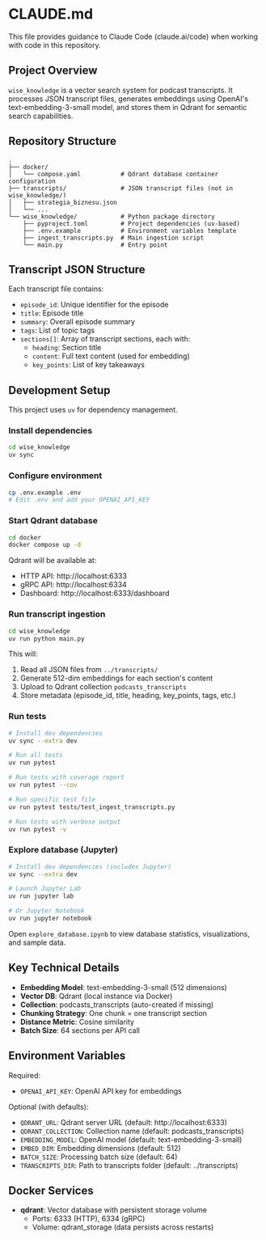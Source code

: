 # CLAUDE.md

This file provides guidance to Claude Code (claude.ai/code) when working with code in this repository.

## Project Overview

`wise_knowledge` is a vector search system for podcast transcripts. It processes JSON transcript files, generates embeddings using OpenAI's text-embedding-3-small model, and stores them in Qdrant for semantic search capabilities.

## Repository Structure

```
.
├── docker/
│   └── compose.yaml           # Qdrant database container configuration
├── transcripts/               # JSON transcript files (not in wise_knowledge/)
│   ├── strategia_biznesu.json
│   └── ...
└── wise_knowledge/            # Python package directory
    ├── pyproject.toml         # Project dependencies (uv-based)
    ├── .env.example           # Environment variables template
    ├── ingest_transcripts.py  # Main ingestion script
    └── main.py                # Entry point
```

## Transcript JSON Structure

Each transcript file contains:
- `episode_id`: Unique identifier for the episode
- `title`: Episode title
- `summary`: Overall episode summary
- `tags`: List of topic tags
- `sections[]`: Array of transcript sections, each with:
  - `heading`: Section title
  - `content`: Full text content (used for embedding)
  - `key_points`: List of key takeaways

## Development Setup

This project uses `uv` for dependency management.

### Install dependencies

```bash
cd wise_knowledge
uv sync
```

### Configure environment

```bash
cp .env.example .env
# Edit .env and add your OPENAI_API_KEY
```

### Start Qdrant database

```bash
cd docker
docker compose up -d
```

Qdrant will be available at:
- HTTP API: http://localhost:6333
- gRPC API: http://localhost:6334
- Dashboard: http://localhost:6333/dashboard

### Run transcript ingestion

```bash
cd wise_knowledge
uv run python main.py
```

This will:
1. Read all JSON files from `../transcripts/`
2. Generate 512-dim embeddings for each section's content
3. Upload to Qdrant collection `podcasts_transcripts`
4. Store metadata (episode_id, title, heading, key_points, tags, etc.)

### Run tests

```bash
# Install dev dependencies
uv sync --extra dev

# Run all tests
uv run pytest

# Run tests with coverage report
uv run pytest --cov

# Run specific test file
uv run pytest tests/test_ingest_transcripts.py

# Run tests with verbose output
uv run pytest -v
```

### Explore database (Jupyter)

```bash
# Install dev dependencies (includes Jupyter)
uv sync --extra dev

# Launch Jupyter Lab
uv run jupyter lab

# Or Jupyter Notebook
uv run jupyter notebook
```

Open `explore_database.ipynb` to view database statistics, visualizations, and sample data.

## Key Technical Details

- **Embedding Model**: text-embedding-3-small (512 dimensions)
- **Vector DB**: Qdrant (local instance via Docker)
- **Collection**: podcasts_transcripts (auto-created if missing)
- **Chunking Strategy**: One chunk = one transcript section
- **Distance Metric**: Cosine similarity
- **Batch Size**: 64 sections per API call

## Environment Variables

Required:
- `OPENAI_API_KEY`: OpenAI API key for embeddings

Optional (with defaults):
- `QDRANT_URL`: Qdrant server URL (default: http://localhost:6333)
- `QDRANT_COLLECTION`: Collection name (default: podcasts_transcripts)
- `EMBEDDING_MODEL`: OpenAI model (default: text-embedding-3-small)
- `EMBED_DIM`: Embedding dimensions (default: 512)
- `BATCH_SIZE`: Processing batch size (default: 64)
- `TRANSCRIPTS_DIR`: Path to transcripts folder (default: ../transcripts)

## Docker Services

- **qdrant**: Vector database with persistent storage volume
  - Ports: 6333 (HTTP), 6334 (gRPC)
  - Volume: qdrant_storage (data persists across restarts)
